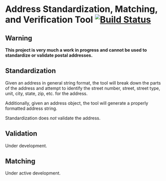 # Address Standardization, Matching, and Verification Tool [![Build Status](https://travis-ci.org/mpelikan/postal-standardization.png?branch=master)](https://travis-ci.org/mpelikan/postal-standardization)

## Warning
**This project is very much a work in progress and cannot be used to standardize or validate postal addresses.**

## Standardization

Given an address in general string format, the tool will break down the parts of the address and attempt to identify
the street number, street, street type, unit, city, state, zip, etc. for the address.

Additionally, given an address object, the tool will generate a properly formatted address string.

Standardization does _not_ validate the address.

## Validation

Under development.

## Matching

Under active development.